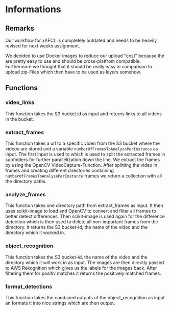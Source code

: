 # Informations

## Remarks

Our workflow for xAFCL is completely outdated and needs to be heavily revised for next weeks assignment.

We decided to use Docker images to reduce our upload "cost" because the are pretty
easy to use and should be cross-platfrom compatible. Furthermore we thought that
it should be really easy in comparison to upload zip-Files which then have to be
used as layers somehow.

## Functions

### video_links

This function takes the S3 bucket id as input and returns links to all videos in the bucket.

### extract_frames

This function takes a url to a specific video from the S3 bucket where the videos are stored and a variable ````numberOfFramesToAnalyzePerInstance```` as input. The first input is used to which is used to split the extracted frames in subfolders for further parallelization down the line. We extract the frames by using the OpenCV VideoCapture-Function. After splitting the video in frames and creating different directories containing ````numberOfFramesToAnalyzePerInstance```` frames we return a collection with all the directory paths.

### analyze_frames

This function takes one directory path from extract_frames as input. It then uses scikit-image to load and OpenCV to convert and filter all frames to better detect differences. Then scikit-image is used again for the difference detection which is then used to delete all non-important frames from the directory. It returns the S3 bucket-id, the name of the video and the directory which it worked in.

### object_recognition

This function takes the S3 bucket-id, the name of the video and the directory which it will work in as input. The images are then directly passed to AWS Rekognition which gives us the labels for the images back. After filtering them for positiv matches it returns the positively matched frames.

### format_detections

This function takes the combined outputs of the object_recognition as input an formats it into nice strings which are then output.